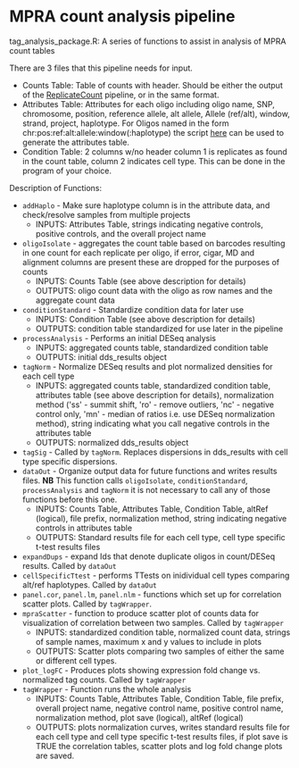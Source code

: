 # MPRA count analysis pipeline

tag_analysis_package.R:
      A series of functions to assist in analysis of MPRA count tables

There are 3 files that this pipeline needs for input. <br>
   * Counts Table: Table of counts with header. Should be either the output of the [ReplicateCount](https://github.com/tewhey-lab/tag_analysis_WDL) pipeline, or in the same format. <br>
   * Attributes Table: Attributes for each oligo including oligo name, SNP, chromosome, position, reference allele, alt allele, Allele (ref/alt), window, strand, project, haplotype. For Oligos named in the form chr:pos:ref:alt:allele:window(:haplotype) the script [here](https://github.com/tewhey-lab/tag_analysis_WDL/blob/master/scripts/make_attributes_oligo.pl) can be used to generate the attributes table. <br>
   * Condition Table: 2 columns w/no header column 1 is replicates as found in the count table, column 2 indicates cell type. This can be done in the program of your choice.

Description of Functions:
   * `addHaplo` - Make sure haplotype column is in the attribute data, and check/resolve samples from multiple projects
       * INPUTS:  Attributes Table, strings indicating negative controls, positive controls, and the overall project name
   * `oligoIsolate` - aggregates the count table based on barcodes resulting in one count for each replicate per oligo, if error, cigar, MD and alignment columns are present these are dropped for the purposes of counts
       * INPUTS:  Counts Table (see above description for details)
       * OUTPUTS: oligo count data with the oligo as row names and the aggregate count data
   * `conditionStandard` - Standardize condition data for later use
       * INPUTS:  Condition Table (see above description for details)
       * OUTPUTS: condition table standardized for use later in the pipeline
   * `processAnalysis` - Performs an initial DESeq analysis
       * INPUTS:  aggregated counts table, standardized condition table
       * OUTPUTS: initial dds_results object
   * `tagNorm` - Normalize DESeq results and plot normalized densities for each cell type
       * INPUTS:  aggregated counts table, standardized condition table, attributes table (see above description for details), normalization method ('ss' - summit shift, 'ro' - remove outliers, 'nc' - negative control only, 'mn' - median of ratios i.e. use DESeq normalization method), string indicating what you call negative controls in the attributes table
       * OUTPUTS: normalized dds_results object
   * `tagSig` - Called by `tagNorm`. Replaces dispersions in dds_results with cell type specific dispersions.
   * `dataOut` - Organize output data for future functions and writes results files. **NB** This function calls `oligoIsolate`, `conditionStandard`, `processAnalysis` and `tagNorm` it is not necessary to call any of those functions before this one.
       * INPUTS:  Counts Table, Attributes Table, Condition Table, altRef (logical), file prefix, normalization method, string indicating negative controls in attributes table
       * OUTPUTS: Standard results file for each cell type, cell type specific t-test results files
   * `expandDups` - expand Ids that denote duplicate oligos in count/DESeq results. Called by `dataOut`
   * `cellSpecificTtest` - performs TTests on inidividual cell types comparing alt/ref haplotypes. Called by `dataOut`
   * `panel.cor`, `panel.lm`, `panel.nlm` - functions which set up for correlation scatter plots. Called by `tagWrapper`.
   * `mpraScatter` - function to produce scatter plot of counts data for visualization of correlation between two samples. Called by `tagWrapper`
       * INPUTS:  standardized condition table, normalized count data, strings of sample names, maximum x and y values to include in plots
       * OUTPUTS: Scatter plots comparing two samples of either the same or different cell types.
   * `plot_logFC` - Produces plots showing expression fold change vs. normalized tag counts. Called by `tagWrapper`
   * `tagWrapper` - Function runs the whole analysis
       * INPUTS:  Counts Table, Attributes Table, Condition Table, file prefix, overall project name, negative control name, positive control name, normalization method, plot save (logical), altRef (logical)
       * OUTPUTS: plots normalization curves, writes standard results file for each cell type and cell type specific t-test results files, if plot save is TRUE the correlation tables, scatter plots and log fold change plots are saved.
